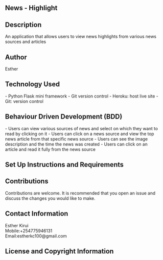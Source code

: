 <h2>News - Highlight</h2>

<h2>Description</h2>
An application that allows users to view news highlights from various news sources and articles

<h2>Author</h2>
Esther

<h2>Technology Used</h2>
- Python Flask mini framework
- Git version control
- Heroku: host live site
- Git: version control

<h2>Behaviour Driven Development (BDD)</h2>
- Users can view various sources of news and select on which they want to read by clicking on it
- Users can click on a news source and view the top news article from that specific news source
- Users can see the image description and the time the news was created
- Users can click on an article and read it fully from the news source

<h2>Set Up Instructions and Requirements</h2>

<h2>Contributions</h2>
Contributions are welcome. It is recommended that you open an issue and discuss
the changes you would like to make.

<h2>Contact Information</h2>
Esther Kirui<br>
Mobile:+254775946131<br>
Email:estherkc100@gmail.com<br>

<h2>License and Copyright Information</h2>
